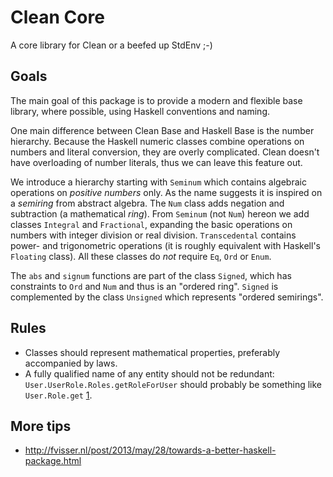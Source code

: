 # Clean Core

A core library for Clean or a beefed up StdEnv ;-)

## Goals

The main goal of this package is to provide a modern and flexible base library, where possible, using Haskell conventions and naming.

One main difference between Clean Base and Haskell Base is the number hierarchy. Because the Haskell numeric classes combine operations on numbers and literal conversion, they are overly complicated. Clean doesn't have overloading of number literals, thus we can leave this feature out.

We introduce a hierarchy starting with `Seminum` which contains algebraic operations on *positive numbers* only. As the name suggests it is inspired on a *semiring* from abstract algebra. The `Num` class adds negation and subtraction (a mathematical *ring*). From `Seminum` (not `Num`) hereon we add classes `Integral` and `Fractional`, expanding the basic operations on numbers with integer division or real division. `Transcedental` contains power- and trigonometric operations (it is roughly equivalent with Haskell's `Floating` class). All these classes do *not* require `Eq`, `Ord` or `Enum`.

The `abs` and `signum` functions are part of the class `Signed`, which has constraints to `Ord` and `Num` and thus is an "ordered ring". `Signed` is complemented by the class `Unsigned` which represents "ordered semirings".

## Rules

* Classes should represent mathematical properties, preferably accompanied by laws.
* A fully qualified name of any entity should not be redundant: `User.UserRole.Roles.getRoleForUser` should probably be something like `User.Role.get` [1].

## More tips

- http://fvisser.nl/post/2013/may/28/towards-a-better-haskell-package.html

[1]: https://www.reddit.com/r/haskell/comments/1f70wi/towards_a_better_haskell_package/
